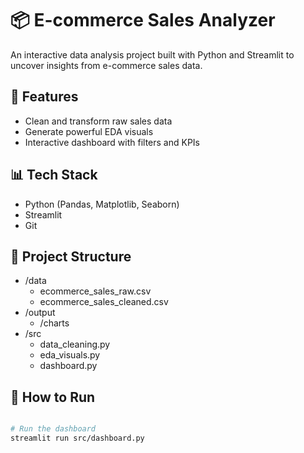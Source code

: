 # 📦 E-commerce Sales Analyzer

An interactive data analysis project built with Python and Streamlit to uncover insights from e-commerce sales data.

## 🚀 Features
- Clean and transform raw sales data
- Generate powerful EDA visuals
- Interactive dashboard with filters and KPIs

## 📊 Tech Stack
- Python (Pandas, Matplotlib, Seaborn)
- Streamlit
- Git

## 📂 Project Structure
 - /data
   - ecommerce_sales_raw.csv
   - ecommerce_sales_cleaned.csv
 - /output 
   - /charts
 - /src 
   - data_cleaning.py 
   - eda_visuals.py
   - dashboard.py





## 📌 How to Run

```bash

# Run the dashboard
streamlit run src/dashboard.py
